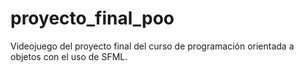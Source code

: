 # proyecto_final_poo
Videojuego del proyecto final del curso de programación orientada a objetos con el uso de SFML.
